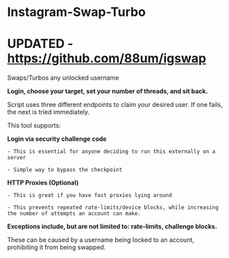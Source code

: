 # Instagram-Swap-Turbo

# UPDATED - https://github.com/88um/igswap



Swaps/Turbos any unlocked username

**Login, choose your target, set your number of threads, and sit back.**

Script uses three different endpoints to claim your desired user. If one fails, the next is tried immediately.

This tool supports:

  **Login via security challenge code**
    
    - This is essential for anyone deciding to run this externally on a server
    
    - Simple way to bypass the checkpoint
    
  **HTTP Proxies (Optional)**
    
    - This is great if you have fast proxies lying around
    
    - This prevents repeated rate-limits/device blocks, while increasing the number of attempts an account can make.


**Exceptions include, but are not limited to: rate-limits, challenge blocks.**

These can be caused by a username being locked to an account, prohibiting it from being swapped.
